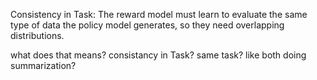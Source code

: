 Consistency in Task: The reward model must learn to evaluate the same type of data the policy model generates, so they need overlapping distributions.

what does that means? consistancy in Task? same task? like both doing summarization?

